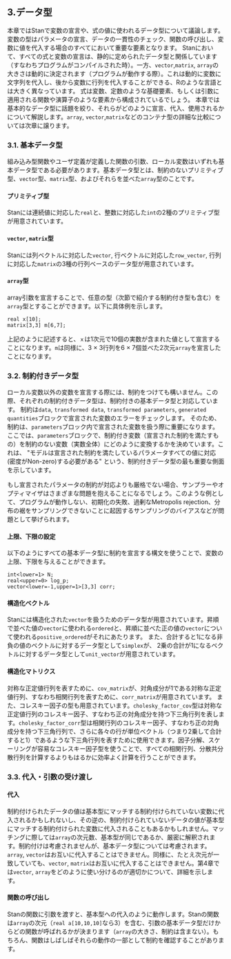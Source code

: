 ## 3.データ型
本章ではStanで変数の宣言や、式の値に使われるデータ型について議論します。変数の型はパラメータの宣言、データの一貫性のチェック、関数の呼び出し、変数に値を代入する場合のすべてにおいて重要な要素となります。
Stanにおいて、すべての式と変数の宣言は、静的に定められたデータ型と関係しています（すなわちプログラムがコンパイルされた時）。一方、`vector`,`matrix`, `array`の大きさは動的に決定されます（プログラムが動作する際）。これは動的に変数に文字列を代入し、後から変数に行列を代入することができる、Rのような言語とは大きく異なっています。
式は変数、定数のような基礎要素、もしくは引数に適用される関数や演算子のような要素から構成されているでしょう。
本章では基本的なデータ型に話題を絞り、それらがどのように宣言、代入、使用されるかについて解説します。`array`, `vector`,`matrix`などのコンテナ型の詳細な比較については次章に譲ります。

### 3.1. 基本データ型
組み込み型関数やユーザ定義が定義した関数の引数、ローカル変数はいずれも基本データ型である必要があります。基本データ型とは、制約のないプリミティブ型、`vector`型、`matrix`型、およびそれらを並べた`array`型のことです。

#### プリミティブ型
Stanには連続値に対応した`real`と、整数に対応した`int`の2種のプリミティブ型が用意されています。

#### `vector`, `matrix`型
Stanには列ベクトルに対応した`vector`, 行ベクトルに対応した`row_vector`, 行列に対応した`matrix`の3種の行列ベースのデータ型が用意されています。

#### `array`型
array引数を宣言することで、任意の型（次節で紹介する制約付き型も含む）を`array`型とすることができます。以下に具体例を示します。

```
real x[10];
matrix[3,3] m[6,7];
```

上記のように記述すると、`ｘ`は1次元で10個の実数が含まれた値として宣言することになります。`m`は同様に、3 × 3行列を6 × 7個並べた2次元`array`を宣言したことになります。

### 3.2. 制約付きデータ型
ローカル変数以外の変数を宣言する際には、制約をつけても構いません。この際、それぞれの制約付きデータ型は、制約付きの基本データ型と対応しています。
制約は`data`, `transformed data`, `transformed parameters`, `generated quantities`ブロックで宣言された変数のエラーをチェックします。
そのため、制約は、`parameters`ブロック内で宣言された変数を扱う際に重要になります。ここでは、`parameters`ブロックで、制約付き変数（宣言された制約を満たすもの）を制約のない変数（実数全体）にどのように変換するかを決めています。これは、
"モデルは宣言された制約を満たしているパラメータすべての値に対応 (密度がNon-zero)する必要がある"
という、制約付きデータ型の最も重要な側面を示しています。

もし宣言されたパラメータの制約が対応よりも厳格でない場合、サンプラーやオプティマイザはさまざまな問題を抱えることになるでしょう。このような例として、プログラムが動作しない、初期化の失敗、過剰なMetropolis rejection、分布の裾をサンプリングできないことに起因するサンプリングのバイアスなどが問題として挙げられます。

#### 上限、下限の設定
以下のようにすべての基本データ型に制約を宣言する構文を使うことで、変数の上限、下限を与えることができます。

```
int<lower=1> N;
real<upper=0> log_p;
vector<lower=-1,upper=1>[3,3] corr;
```

#### 構造化ベクトル
Stanには構造化された`vector`を扱うためのデータ型が用意されています。昇順で並べた値の`vector`に使われる`ordered`と、昇順に並べた正の値の`vector`について使われる`positive_ordered`がそれにあたります。
また、合計すると1になる非負の値のベクトルに対するデータ型として`simplex`が、 2乗の合計が1になるベクトルに対するデータ型として`unit_vector`が用意されています。　　

#### 構造化マトリクス
対称な正定値行列を表すために、`cov_matrix`が、対角成分が1である対称な正定値行列、すなわち相関行列を表すために、`corr_matrix`が用意されています。
また、コレスキー因子の型も用意されています。`cholesky_factor_cov`型は対称な正定値行列のコレスキー因子、すなわち正の対角成分を持つ下三角行列を表します。`cholesky_factor_corr`型は相関行列のコレスキー因子、すなわち正の対角成分を持つ下三角行列で、さらに各々の行が単位ベクトル（つまり2乗して合計すると1）であるような下三角行列を表すために使用できます。因子分解、スケーリングが容易なコレスキー因子型を使うことで、すべての相関行列、分散共分散行列を計算するよりもはるかに効率よく計算を行うことができます。

### 3.3. 代入・引数の受け渡し
#### 代入
 制約付けられたデータの値は基本型にマッチする制約付けられていない変数に代入されるかもしれないし、その逆の、制約付けられていないデータの値が基本型にマッチする制約付けられた変数に代入されることもあるかもしれません。マッチングに際しては`array`の次元数、基本型が同じであるか、厳密に解釈されます。制約付けは考慮されませんが、基本データ型については考慮されます。
`array`, `vector`はお互いに代入することはできません。同様に、たとえ次元が一致していても、`vector`, `matrix`はお互いに代入することはできません。第4章では`vector`, `array`をどのように使い分けるのが適切かについて、詳細を示します。

#### 関数の呼び出し
Stanの関数に引数を渡すと、基本型への代入のように動作します。Stanの関数は`array`の次元（`real a[10,10,10]`なら3）を含む、引数の基本データ型だけからどの関数が呼ばれるかが決まります（`array`の大きさ、制約は含まない）。もちろん、関数はしばしばそれらの動作の一部として制約を確認することがあります。
